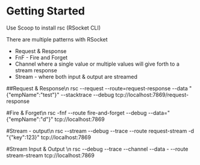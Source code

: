 # Getting Started


Use Scoop to install rsc (RSocket CLI)

There are multiple patterns with RSocket
- Request & Response
- FnF - Fire and Forget
- Channel where a single value or multiple values will give forth to a stream response
- Stream - where both input & output are streamed

##Request & Response\n
rsc --request --route=request-response --data "{\"empName\":\"test\"}" --stacktrace --debug tcp://localhost:7869/request-response

#Fire & Forget\n
rsc -fnf --route fire-and-forget --debug --data="{\"empName\":\"d\"}" tcp://localhost:7869

#Stream - output\n
rsc --stream --debug --trace  --route request-stream -d "{\"key\":123}" tcp://localhost:7869

#Stream Input & Output \n
rsc --debug --trace --channel --data - --route stream-stream tcp://localhost:7869


